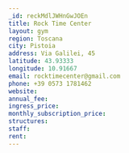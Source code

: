 ```yaml
---
_id: reckMdlJWHnGwJOEn
title: Rock Time Center
layout: gym
region: Toscana
city: Pistoia
address: Via Galilei, 45
latitude: 43.93333
longitude: 10.91667
email: rocktimecenter@gmail.com
phone: +39 0573 1781462
website: 
annual_fee: 
ingress_price: 
monthly_subscription_price: 
structures: 
staff: 
rent: 
---
```


